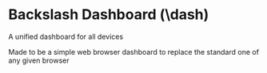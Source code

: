 # Backslash Dashboard (\\dash)
A unified dashboard for all devices

Made to be a simple web browser dashboard to replace the standard one of any given browser

